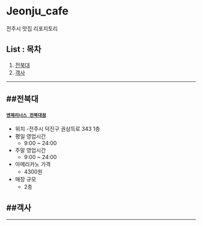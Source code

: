 Jeonju_cafe
===

전주시 맛집 리포지토리

List : 목차
---

1. [전북대](#전북대)
2. [객사](#객사)

***

##전북대
---

#### [`엔제리너스 전북대점`](https://map.naver.com/v5/entry/place/1132376093?c=14151527.965659838,4279372.068972299,13,0,0,0,dh&placePath=%2Fhome&entry=plt)
- 위치
  -전주시 덕진구 권삼득로 343 1층
- 평일 영업시간
  - 9:00 ~ 24:00
- 주말 영업시간
  - 9:00 ~ 24:00
- 아메리카노 가격
  - 4300원
- 매장 규모
  - 2층

##객사
---

***
